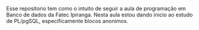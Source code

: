 Esse repositorio tem como o intuito de seguir a aula de programação em Banco de dados da Fatec Ipiranga. Nesta aula estou dando inicio ao estudo de PL/pgSQL, especificamente blocos anonimos.
